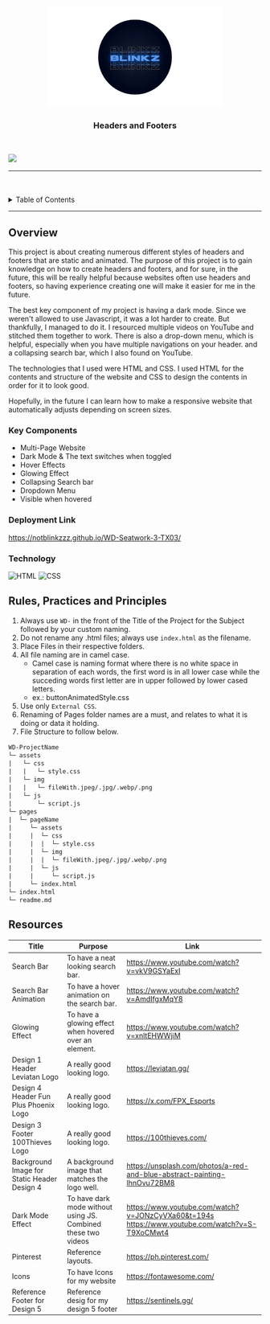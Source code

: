<a name="readme-top">

<br/>

<br />
<div align="center">
  <a href="https://github.com/notblinkzzz/">
  <!-- TODO: If you want to add logo or banner you can add it here -->
    <img src="./assets/img/Untitled__2_-removebg-preview (1).png" width="350" height="200">
  </a>
<!-- TODO: Change Title to the name of the title of your Project -->
  <h3 align="center">Headers and Footers</h3>
</div>
<div align="center">

</div>

<br />

![](https://visit-counter.vercel.app/counter.png?page=notblinkzzz/WD-Seatwork-3)

---

<br />
<br />

<!-- TODO: If you want to add more layers for your readme -->
<details>
  <summary>Table of Contents</summary>
  <ol>
    <li>
      <a href="#overview">Overview</a>
      <ol>
        <li>
          <a href="#key-components">Key Components</a>
        </li>
        <li>
          <a href="#technology">Technology</a>
        </li>
      </ol>
    </li>
    <li>
      <a href="#rule,-practices-and-principles">Rules, Practices and Principles</a>
    </li>
    <li>
      <a href="#resources">Resources</a>
    </li>
  </ol>
</details>

---

## Overview

<!-- TODO: To be changed -->
<!-- The following are just sample -->
This project is about creating numerous different styles of headers and footers that are static and animated. The purpose of this project is to gain knowledge on how to create headers and footers, and for sure, in the future, this will be really helpful because websites often use headers and footers, so having experience creating one will make it easier for me in the future.

The best key component of my project is having a dark mode. Since we weren't allowed to use Javascript, it was a lot harder to create. But thankfully, I managed to do it. I resourced multiple videos on YouTube and stitched them together to work. There is also a drop-down menu, which is helpful, especially when you have multiple navigations on your header. and a collapsing search bar, which I also found on YouTube.

The technologies that I used were HTML and CSS. I used HTML for the contents and structure of the website and CSS to design the contents in order for it to look good.

Hopefully, in the future I can learn how to make a responsive website that automatically adjusts depending on screen sizes.

### Key Components
<!-- TODO: List of Key Components -->
- Multi-Page Website
- Dark Mode & The text switches when toggled
- Hover Effects
- Glowing Effect
- Collapsing Search bar
- Dropdown Menu
- Visible when hovered

### Deployment Link

https://notblinkzzz.github.io/WD-Seatwork-3-TX03/

### Technology
<!-- TODO: List of Technology Used -->
![HTML](https://img.shields.io/badge/HTML-E34F26?style=for-the-badge&logo=html5&logoColor=white)
![CSS](https://img.shields.io/badge/CSS-1572B6?style=for-the-badge&logo=css3&logoColor=white)

## Rules, Practices and Principles
1. Always use `WD-` in the front of the Title of the Project for the Subject followed by your custom naming.
2. Do not rename any .html files; always use `index.html` as the filename.
3. Place Files in their respective folders.
4. All file naming are in camel case.
   - Camel case is naming format where there is no white space in separation of each words, the first word is in all lower case while the succeding words first letter are in upper followed by lower cased letters.
   - ex.: buttonAnimatedStyle.css
5. Use only `External CSS`.
6. Renaming of Pages folder names are a must, and relates to what it is doing or data it holding.
7. File Structure to follow below.

```
WD-ProjectName
└─ assets
|   └─ css
|   |   └─ style.css
|   └─ img
|   |   └─ fileWith.jpeg/.jpg/.webp/.png
|   └─ js
|       └─ script.js
└─ pages
|  └─ pageName
|     └─ assets
|     |  └─ css
|     |  |  └─ style.css
|     |  └─ img
|     |  |  └─ fileWith.jpeg/.jpg/.webp/.png
|     |  └─ js
|     |     └─ script.js
|     └─ index.html
└─ index.html
└─ readme.md
```

## Resources

<!-- TODO: Add References -->
| Title | Purpose | Link |
|-|-|-|
| Search Bar | To have a neat looking search bar. | https://www.youtube.com/watch?v=vkV9GSYaExI |
| Search Bar Animation | To have a hover animation on the search bar. | https://www.youtube.com/watch?v=AmdIfgxMqY8 |
| Glowing Effect | To have a glowing effect when hovered over an element. | https://www.youtube.com/watch?v=xnltEHWWjiM |
| Design 1 Header Leviatan Logo | A really good looking logo. | https://leviatan.gg/ |
| Design 4 Header Fun Plus Phoenix Logo | A really good looking logo. | https://x.com/FPX_Esports |
| Design 3 Footer 100Thieves Logo | A really good looking logo. | https://100thieves.com/ |
| Background Image for Static Header Design 4 | A background image that matches the logo well. | https://unsplash.com/photos/a-red-and-blue-abstract-painting-lhnOvu72BM8 |
| Dark Mode Effect | To have dark mode without using JS. Combined these two videos | https://www.youtube.com/watch?v=JONzCyVXa60&t=194s https://www.youtube.com/watch?v=S-T9XoCMwt4 |
| Pinterest | Reference layouts. | https://ph.pinterest.com/ |
| Icons | To have Icons for my website | https://fontawesome.com/ |
| Reference Footer for Design 5 |  Reference desig for my design 5 footer | https://sentinels.gg/ |


